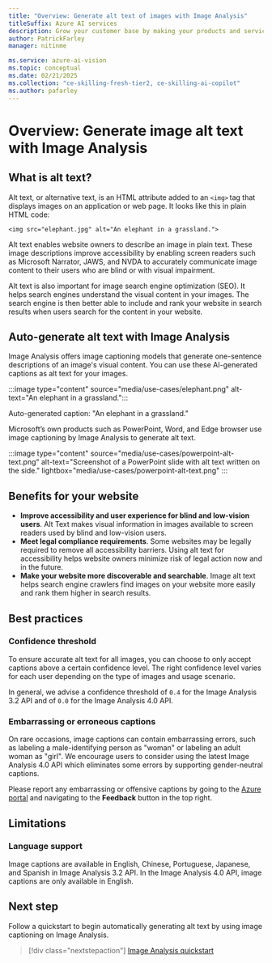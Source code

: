 ```yaml
---
title: "Overview: Generate alt text of images with Image Analysis"
titleSuffix: Azure AI services
description: Grow your customer base by making your products and services more accessible. Generate a description of an image in human-readable language, using complete sentences. 
author: PatrickFarley
manager: nitinme

ms.service: azure-ai-vision
ms.topic: conceptual
ms.date: 02/21/2025
ms.collection: "ce-skilling-fresh-tier2, ce-skilling-ai-copilot"
ms.author: pafarley
---
```



# Overview: Generate image alt text with Image Analysis

## What is alt text?

Alt text, or alternative text, is an HTML attribute added to an `<img>` tag that displays images on an application or web page. It looks like this in plain HTML code: 

`<img src="elephant.jpg" alt="An elephant in a grassland.">`

Alt text enables website owners to describe an image in plain text. These image descriptions improve accessibility by enabling screen readers such as Microsoft Narrator, JAWS, and NVDA to accurately communicate image content to their users who are blind or with visual impairment.

Alt text is also important for image search engine optimization (SEO). It helps search engines understand the visual content in your images. The search engine is then better able to include and rank your website in search results when users search for the content in your website.  

## Auto-generate alt text with Image Analysis  

Image Analysis offers image captioning models that generate one-sentence descriptions of an image's visual content. You can use these AI-generated captions as alt text for your images.  

:::image type="content" source="media/use-cases/elephant.png" alt-text="An elephant in a grassland.":::

Auto-generated caption: "An elephant in a grassland."

Microsoft’s own products such as PowerPoint, Word, and Edge browser use image captioning by Image Analysis to generate alt text. 

:::image type="content" source="media/use-cases/powerpoint-alt-text.png" alt-text="Screenshot of a PowerPoint slide with alt text written on the side." lightbox="media/use-cases/powerpoint-alt-text.png" ::: 

## Benefits for your website 

- **Improve accessibility and user experience for blind and low-vision users**. Alt Text makes visual information in images available to screen readers used by blind and low-vision users. 
- **Meet legal compliance requirements**. Some websites may be legally required to remove all accessibility barriers. Using alt text for accessibility helps website owners minimize risk of legal action now and in the future. 
- **Make your website more discoverable and searchable**. Image alt text helps search engine crawlers find images on your website more easily and rank them higher in search results.  

## Best practices

### Confidence threshold 

To ensure accurate alt text for all images, you can choose to only accept captions above a certain confidence level. The right confidence level varies for each user depending on the type of images and usage scenario.  

In general, we advise a confidence threshold of `0.4` for the Image Analysis 3.2 API and of `0.0` for the Image Analysis 4.0 API.

### Embarrassing or erroneous captions

On rare occasions, image captions can contain embarrassing errors, such as labeling a male-identifying person as "woman" or labeling an adult woman as "girl". We encourage users to consider using the latest Image Analysis 4.0 API which eliminates some errors by supporting gender-neutral captions.

Please report any embarrassing or offensive captions by going to the [Azure portal](https://portal.azure.com) and navigating to the **Feedback** button in the top right.


## Limitations 

### Language support 

Image captions are available in English, Chinese, Portuguese, Japanese, and Spanish in Image Analysis 3.2 API. In the Image Analysis 4.0 API, image captions are only available in English.


## Next step 

Follow a quickstart to begin automatically generating alt text by using image captioning on Image Analysis.

> [!div class="nextstepaction"]
> [Image Analysis quickstart](./quickstarts-sdk/image-analysis-client-library-40.md)
